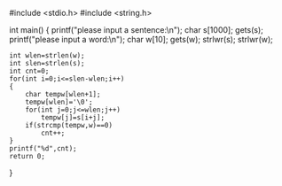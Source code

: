 #include <stdio.h>
#include <string.h>


int main()
{
	printf("please input a sentence:\n");
	char s[1000];
	gets(s);
	printf("please input a word:\n");
	char w[10];
	gets(w);
	strlwr(s);
	strlwr(w);

	int wlen=strlen(w);
	int slen=strlen(s);
	int cnt=0;
	for(int i=0;i<=slen-wlen;i++)
	{
		char tempw[wlen+1];
		tempw[wlen]='\0';
		for(int j=0;j<=wlen;j++)
			tempw[j]=s[i+j];
		if(strcmp(tempw,w)==0)
			cnt++;
	}
	printf("%d",cnt);
	return 0;
}
